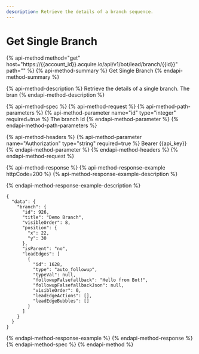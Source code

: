 ```yaml
---
description: Retrieve the details of a branch sequence.
---
```


# Get Single Branch

{% api-method method="get" host="https://{{account\_id}}.acquire.io/api/v1/bot/lead/branch/{{id}}" path="" %}
{% api-method-summary %}
Get Single Branch
{% endapi-method-summary %}

{% api-method-description %}
Retrieve the details of a single branch. The bran
{% endapi-method-description %}

{% api-method-spec %}
{% api-method-request %}
{% api-method-path-parameters %}
{% api-method-parameter name="id" type="integer" required=true %}
 The branch Id
{% endapi-method-parameter %}
{% endapi-method-path-parameters %}

{% api-method-headers %}
{% api-method-parameter name="Authorization" type="string" required=true %}
Bearer {{api\_key}}
{% endapi-method-parameter %}
{% endapi-method-headers %}
{% endapi-method-request %}

{% api-method-response %}
{% api-method-response-example httpCode=200 %}
{% api-method-response-example-description %}

{% endapi-method-response-example-description %}

```
{
  "data": {
    "branch": {
      "id": 926,
      "title": "Demo Branch",
      "visibleOrder": 8,
      "position": {
        "x": 22,
        "y": 30
      },
      "isParent": "no",
      "leadEdges": [
        {
          "id": 1628,
          "type": "auto_followup",
          "typeVal": null,
          "followupFalsefallback": "Hello from Bot!",
          "followupFalsefallbackJson": null,
          "visibleOrder": 0,
          "leadEdgeActions": [],
          "leadEdgeBubbles": []
        }
      ]
    }
  }
}

```
{% endapi-method-response-example %}
{% endapi-method-response %}
{% endapi-method-spec %}
{% endapi-method %}

